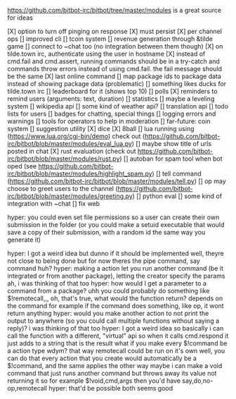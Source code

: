 https://github.com/bitbot-irc/bitbot/tree/master/modules is a great source for ideas

[X] option to turn off pinging on response
[X] must persist
[X] per channel ops
[] improved cli
[] tcoin system
[] revenue generation through &tilde game
[] connect to ~chat too (no integration between them though)
[X] on tilde.town irc, authenticate using the user in hostname
[X] instead of cmd.fail and cmd.assert, running commands should be in a try-catch and commands throw errors instead of using cmd.fail. the fail message should be the same
[X] last online command
[] map package ids to package data instead of showing package data (problematic)
[] something likes ducks for tilde.town irc
[] leaderboard for it (shows top 10)
[] polls
[X] reminders to remind users (arguments: text, duration)
[] statistics
[] maybe a leveling system
[] wikipedia api
[] some kind of weather api?
[] translation api
[] todo lists for users
[] badges for chatting, special things
[] logging errors and warnings
[] tools for operators to help in moderation
[] far-future: coin system
[] suggestion utility
[X] dice
[X] 8ball
[] lua running using (https://www.lua.org/cgi-bin/demo) check out (https://github.com/bitbot-irc/bitbot/blob/master/modules/eval_lua.py)
[] maybe show title of urls posted in chat
[X] rust evaluation (check out https://github.com/bitbot-irc/bitbot/blob/master/modules/rust.py)
[] autoban for spam tool when bot oped (see https://github.com/bitbot-irc/bitbot/blob/master/modules/highlight_spam.py)
[] tell command (https://github.com/bitbot-irc/bitbot/blob/master/modules/tell.py)
[] op may choose to greet users to the channel (https://github.com/bitbot-irc/bitbot/blob/master/modules/greeting.py)
[] python eval
[] some kind of integration with ~chat
[] fix web

<jmjl> hyper: you could even set file permissions so a user can create their own submission in the folder
<jmjl> (or you could make a setuid executable that would save a copy of their submission, with a random id the same way you generate it)

<jmjl> hyper: I got a weird idea but dunno if it should be implemented
<hyper> well, theyre not close to being done but for now theres the pipe command, say command
<hyper> huh?
<jmjl> hyper: making a action let you run another command (be it integrated or from another package), letting the creator specify the params
<hyper> ah, i was thinking of that too
<jmjl> hyper: how would I get a parameter to a command from a package?
<hyper> uhh
<hyper> you could probably do something like $!remotecall,<module-name>,<command-name>,<arg-string>
<jmjl> oh, that's true, what would the function return?
<hyper> depends on the command
<hyper> for example if the command does something, like op, it wont return anything
<jmjl> hyper: would you make another action to not print the output to anywhere (so you could call multiple functions without saying a reply)?
<hyper> i was thinking of that too
<jmjl> hyper: I got a weird idea
<hyper> so basically i can call the function with a different, "virtual" api
<hyper> so when it calls cmd.respond it just adds to a string that is the result
<jmjl> what if you make every $!command be a action type
<hyper> wdym?
<jmjl> that way remotecall could be run on it's own
<hyper> well, you can do that
<jmjl> every action that you create would automatically be a $!command, and the same applies the other way
<hyper> maybe i can make a void command that just runs another command but throws away its value not returning it
<hyper> so for example
<hyper> $!void,cmd,args
<jmjl> then you'd have say,do,no-op,remotecall
<jmjl> hyper: that'd be possible
<hyper> both seems good
